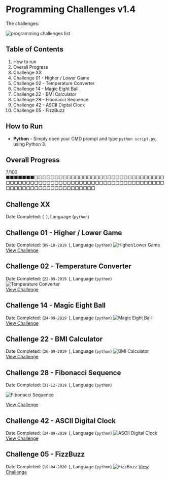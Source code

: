 # Programming Challenges v1.4 

The challenges:

![programming challenges list](https://github.com/EarlierMeat1/programming-challenges-v1.4/blob/master/images/Programming%20Challenges.jpg)

## Table of Contents
1. How to run
2. Overall Progress
3. Challenge XX
4. Challenge 01 - Higher / Lower Game
5. Challenge 02 - Temperature Converter
6. Challenge 14 - Magic Eight Ball
7. Challenge 22 - BMI Calculator
8. Challenge 28 - Fibonacci Sequence
9. Challenge 42 - ASCII Digital Clock
10. Challenge 05 - FizzBuzz

## How to Run

* <b>Python</b> - Simply open your CMD prompt and type `python script.py`, using Python 3. 

## Overall Progress
7/100
■■■■■■■□□□□□□□□□□□□□□□□□□□□□□□□□□□□□□□□□□□□□□□□□□□□□□□□□□□□□□□□□□□□□□□□□□□□□□□□□□□□□□□□□□□□□□□□□□□□□

## Challenge XX 
Date Completed: (` `), Language (`python`)

## Challenge 01 - Higher / Lower Game
Date Completed: (`09-10-2019 `), Language (`python`)
![Higher/Lower Game](https://github.com/EarlierMeat1/programming-challenges-v1.4/blob/master/images/01%20Higher%20Lower%20Game.png)  
[View Challenge](https://github.com/EarlierMeat1/programming-challenges-v1.4/tree/master/challenges/01%20Higher%20Lower%20Game)

## Challenge 02 - Temperature Converter 
Date Completed: (`22-09-2019 `), Language (`python`)
![Temperature Converter](https://github.com/EarlierMeat1/programming-challenges-v1.4/blob/master/images/02%20Temperature%20Converter.png?raw=true)  
[View Challenge](https://github.com/EarlierMeat1/programming-challenges-v1.4/tree/master/challenges/02%20Temperature%20Converter)

## Challenge 14 - Magic Eight Ball
Date Completed: (`24-09-2019 `), Language (`python`)
![Magic Eight Ball](https://github.com/EarlierMeat1/programming-challenges-v1.4/blob/master/images/14%20Magic%20Eight%20Ball.png)  
[View Challenge](https://github.com/EarlierMeat1/programming-challenges-v1.4/tree/master/challenges/14%20Magic%20Eight%20Ball)

## Challenge 22 - BMI Calculator
Date Completed: (`26-09-2019 `), Language (`python`)
![BMI Calculator](https://github.com/EarlierMeat1/programming-challenges-v1.4/blob/master/images/22%20BMI%20Calculator.png)  
[View Challenge](https://github.com/EarlierMeat1/programming-challenges-v1.4/tree/master/challenges/22%20BMI%20Calculator)

## Challenge 28 - Fibonacci Sequence
Date Completed: (`31-12-2019 `), Language (`python`)
  
![Fibonacci Sequence](https://github.com/EarlierMeat1/programming-challenges-v1.4/blob/master/images/28%20Fibonacci%20Sequence.png)
  
[View Challenge](https://github.com/EarlierMeat1/programming-challenges-v1.4/blob/master/challenges/28%20Fibonacci%20Sequence)

## Challenge 42 - ASCII Digital Clock
Date Completed: (`24-09-2019 `), Language (`python`)
![ASCII Digital Clock](https://github.com/EarlierMeat1/programming-challenges-v1.4/blob/master/images/42%20ASCII%20Digital%20Clock.png)
[View Challenge](https://github.com/EarlierMeat1/programming-challenges-v1.4/tree/master/challenges/42%20ASCII%20Digital%20Clock)

## Challenge 05 - FizzBuzz
Date Completed: (`19-04-2020 `), Language (`python`)
![FizzBuzz](https://github.com/EarlierMeat1/programming-challenges-v1.4/blob/master/images/05%20FizzBuzz.png)
[View Challenge](https://github.com/EarlierMeat1/programming-challenges-v1.4/tree/master/challenges/05%20FizzBuzz/fizzbuzz.py)
